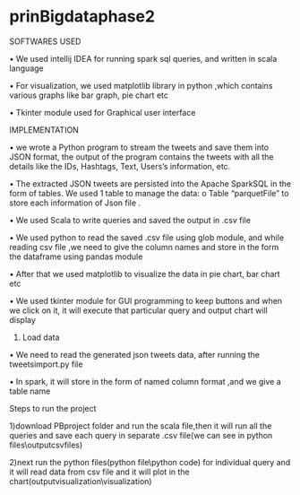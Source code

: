 # prinBigdataphase2
SOFTWARES USED

•	We used intellij IDEA for running spark sql queries, and written in scala language

•	 For visualization, we used matplotlib library in python ,which contains various graphs like bar graph, pie chart etc

•	Tkinter module used for Graphical user interface 

IMPLEMENTATION

•	we wrote a Python  program to stream the tweets and save them into JSON format, the output of the program contains the tweets with all the details like the IDs, Hashtags, Text, Users’s information, etc. 

•	The extracted JSON tweets are persisted into the Apache SparkSQL in the form of tables. We used 1 table to manage the data:
o	Table “parquetFile” to store each information of Json file .

•	We used Scala to write queries and saved the output in .csv file 

•	We used python to read the saved .csv file using glob module, and while reading csv file ,we need to give the column names and store in the form the dataframe using pandas module

•	After that we used matplotlib to visualize the data in pie chart, bar chart etc 

•	We used tkinter module for GUI programming to keep buttons and when we click on it, it will execute that particular query and output chart will display

1.	Load data

•	We need to read the generated json tweets data, after running the tweetsimport.py file 

•	In spark, it will store in the form of named column format ,and we give a table name

Steps to run the project

1)download PBproject folder and run the scala file,then it will run all the queries and save each query in separate .csv file(we can see in python files\outputcsvfiles)

2)next run the python files(python file\python code) for individual query and it will read data from csv file and it will plot in the chart(outputvisualization\visualization)
